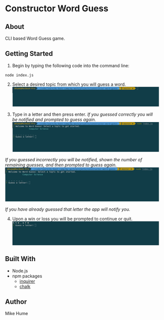 # Constructor Word Guess

## About
CLI based Word Guess game.

## Getting Started
1. Begin by typing the following code into the command line:
```
node index.js
```

2. Select a desired topic from which you will guess a word.
![](gifs/topic.gif)

3. Type in a letter and then press enter.
*If you guessed correctly you will be notified and prompted to guess again.*
![](gifs/correct.gif)

*If you guessed incorrectly you will be notified, shown the number of remaining guesses, and then prompted to guess again.*
![](gifs/incorrect.gif)

*If you have already guessed that letter the app will notify you.*

4. Upon a win or loss you will be prompted to continue or quit.
![](gifs/win.gif)

## Built With
*   Node.js
*   npm packages
    * [inquirer](https://www.npmjs.com/package/inquirer)
    * [chalk](https://www.npmjs.com/package/chalk)


## Author
Mike Hume